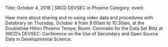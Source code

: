 Title: October 4, 2018 | SRCD DEVSEC in Phoenix
Category: event

Hear more about sharing and re-using video data and procedures with Databrary on Thursday, October 4 from 9:00am to 10:30am, at the Doubletree Hilton Phoenix Tempe, Room: Coronado for the Data Set Blitz at SRCD’s DEVSEC: Conference on the Use of Secondary and Open Source Data in Developmental Science.